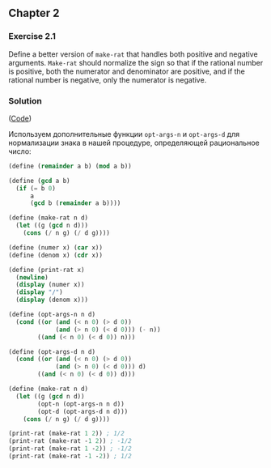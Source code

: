 ## Chapter 2

### Exercise 2.1

Define a better version of `make-rat` that handles both positive and negative arguments. `Make-rat` should normalize the sign so that if the rational number is positive, both the numerator and denominator are positive, and if the rational number is negative, only the numerator is negative.

### Solution

([Code](../../src/Chapter%202/Exercise%202.1.scm))

Используем дополнительные функции `opt-args-n` и `opt-args-d` для нормализации знака в нашей процедуре, определяющей рациональное число:

```scheme
(define (remainder a b) (mod a b))

(define (gcd a b)
  (if (= b 0)
      a
      (gcd b (remainder a b))))

(define (make-rat n d)
  (let ((g (gcd n d)))
    (cons (/ n g) (/ d g))))

(define (numer x) (car x))
(define (denom x) (cdr x))

(define (print-rat x)
  (newline)
  (display (numer x))
  (display "/")
  (display (denom x)))

(define (opt-args-n n d)
  (cond ((or (and (< n 0) (> d 0))
             (and (> n 0) (< d 0))) (- n))
        ((and (< n 0) (< d 0)) n)))

(define (opt-args-d n d)
  (cond ((or (and (< n 0) (> d 0))
             (and (> n 0) (< d 0))) d)
        ((and (< n 0) (< d 0)) d)))

(define (make-rat n d)
  (let ((g (gcd n d))
        (opt-n (opt-args-n n d))
        (opt-d (opt-args-d n d)))
    (cons (/ n g) (/ d g))))

(print-rat (make-rat 1 2)) ; 1/2
(print-rat (make-rat -1 2)) ; -1/2
(print-rat (make-rat 1 -2)) ; -1/2
(print-rat (make-rat -1 -2)) ; 1/2
```

